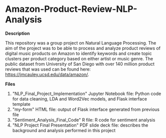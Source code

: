 # Amazon-Product-Review-NLP-Analysis

**Description**

This repository was a group project on Natural Language Processing. The aim of the project was to be able to process and analyze product reviews of digital music products on Amazon to identify keywords and create topic clusters per product category based on either artist or music genre. The public dataset from University of San Diego with over 140 million product reviews that was used can be found here: https://jmcauley.ucsd.edu/data/amazon/. 

**Files**
1. "NLP_Final_Project_Implementation" Jupyter Notebook file: Python code for data cleaning, LDA and Word2Vec models, and Flask interface template
2. "my-form" HTML file: output of Flask interface generated from previous file
3. "Sentiment_Analysis_Final_Code" R file: R code for sentiment analysis
4. "NLP Project Final Presentation" PDF slide deck file: describes the background and analysis performed in this project
